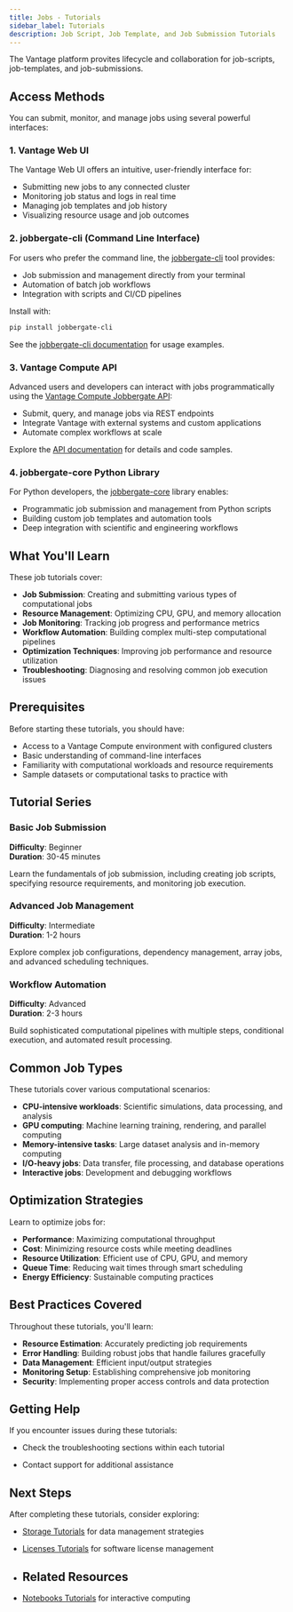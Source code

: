 ```yaml
---
title: Jobs - Tutorials
sidebar_label: Tutorials
description: Job Script, Job Template, and Job Submission Tutorials
---
```


The Vantage platform provites lifecycle and collaboration for job-scripts, job-templates, and job-submissions.

## Access Methods

You can submit, monitor, and manage jobs using several powerful interfaces:

### 1. Vantage Web UI

The Vantage Web UI offers an intuitive, user-friendly interface for:

- Submitting new jobs to any connected cluster
- Monitoring job status and logs in real time
- Managing job templates and job history
- Visualizing resource usage and job outcomes

### 2. jobbergate-cli (Command Line Interface)

For users who prefer the command line, the [jobbergate-cli](https://pypi.org/project/jobbergate-cli/) tool provides:

- Job submission and management directly from your terminal
- Automation of batch job workflows
- Integration with scripts and CI/CD pipelines

Install with:

```bash
pip install jobbergate-cli
```

See the [jobbergate-cli documentation](https://pypi.org/project/jobbergate-cli/) for usage examples.

### 3. Vantage Compute API

Advanced users and developers can interact with jobs programmatically using the [Vantage Compute Jobbergate API](https://apis.vantagecompute.ai/jobbergate/docs):

- Submit, query, and manage jobs via REST endpoints
- Integrate Vantage with external systems and custom applications
- Automate complex workflows at scale

Explore the [API documentation](https://apis.vantagecompute.ai/jobbergate/docs) for details and code samples.

### 4. jobbergate-core Python Library

For Python developers, the [jobbergate-core](https://pypi.org/project/jobbergate-core/) library enables:

- Programmatic job submission and management from Python scripts
- Building custom job templates and automation tools
- Deep integration with scientific and engineering workflows

## What You'll Learn

These job tutorials cover:

- **Job Submission**: Creating and submitting various types of computational jobs
- **Resource Management**: Optimizing CPU, GPU, and memory allocation
- **Job Monitoring**: Tracking job progress and performance metrics
- **Workflow Automation**: Building complex multi-step computational pipelines
- **Optimization Techniques**: Improving job performance and resource utilization
- **Troubleshooting**: Diagnosing and resolving common job execution issues

## Prerequisites

Before starting these tutorials, you should have:

- Access to a Vantage Compute environment with configured clusters
- Basic understanding of command-line interfaces
- Familiarity with computational workloads and resource requirements
- Sample datasets or computational tasks to practice with

## Tutorial Series

### Basic Job Submission

**Difficulty**: Beginner  
**Duration**: 30-45 minutes

Learn the fundamentals of job submission, including creating job scripts, specifying resource requirements, and monitoring job execution.

### Advanced Job Management

**Difficulty**: Intermediate  
**Duration**: 1-2 hours

Explore complex job configurations, dependency management, array jobs, and advanced scheduling techniques.

### Workflow Automation

**Difficulty**: Advanced  
**Duration**: 2-3 hours

Build sophisticated computational pipelines with multiple steps, conditional execution, and automated result processing.

## Common Job Types

These tutorials cover various computational scenarios:

- **CPU-intensive workloads**: Scientific simulations, data processing, and analysis
- **GPU computing**: Machine learning training, rendering, and parallel computing
- **Memory-intensive tasks**: Large dataset analysis and in-memory computing
- **I/O-heavy jobs**: Data transfer, file processing, and database operations
- **Interactive jobs**: Development and debugging workflows

## Optimization Strategies

Learn to optimize jobs for:

- **Performance**: Maximizing computational throughput
- **Cost**: Minimizing resource costs while meeting deadlines
- **Resource Utilization**: Efficient use of CPU, GPU, and memory
- **Queue Time**: Reducing wait times through smart scheduling
- **Energy Efficiency**: Sustainable computing practices

## Best Practices Covered

Throughout these tutorials, you'll learn:

- **Resource Estimation**: Accurately predicting job requirements
- **Error Handling**: Building robust jobs that handle failures gracefully
- **Data Management**: Efficient input/output strategies
- **Monitoring Setup**: Establishing comprehensive job monitoring
- **Security**: Implementing proper access controls and data protection

## Getting Help

If you encounter issues during these tutorials:

- Check the troubleshooting sections within each tutorial

- Contact support for additional assistance

## Next Steps

After completing these tutorials, consider exploring:

- [Storage Tutorials](/platform/storage/tutorials/) for data management strategies
- [Licenses Tutorials](/platform/licenses/tutorials/) for software license management
- ## Related Resources

- [Notebooks Tutorials](/platform/notebooks/tutorials/) for interactive computing

